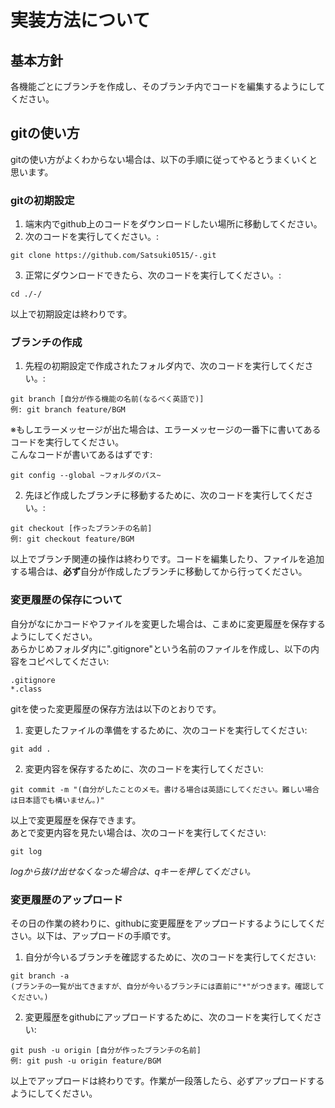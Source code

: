 # 実装方法について

## 基本方針
各機能ごとにブランチを作成し、そのブランチ内でコードを編集するようにしてください。

## gitの使い方
gitの使い方がよくわからない場合は、以下の手順に従ってやるとうまくいくと思います。
### gitの初期設定
1. 端末内でgithub上のコードをダウンロードしたい場所に移動してください。
2. 次のコードを実行してください。: 
```
git clone https://github.com/Satsuki0515/-.git
```
3. 正常にダウンロードできたら、次のコードを実行してください。:
```
cd ./-/
```
以上で初期設定は終わりです。

### ブランチの作成
1. 先程の初期設定で作成されたフォルダ内で、次のコードを実行してください。: 
```
git branch [自分が作る機能の名前(なるべく英語で)]
例: git branch feature/BGM
```
※もしエラーメッセージが出た場合は、エラーメッセージの一番下に書いてあるコードを実行してください。  
こんなコードが書いてあるはずです:
```
git config --global ~フォルダのパス~
```
2. 先ほど作成したブランチに移動するために、次のコードを実行してください。:
```
git checkout [作ったブランチの名前]
例: git checkout feature/BGM
```
以上でブランチ関連の操作は終わりです。コードを編集したり、ファイルを追加する場合は、**必ず**自分が作成したブランチに移動してから行ってください。

### 変更履歴の保存について
自分がなにかコードやファイルを変更した場合は、こまめに変更履歴を保存するようにしてください。  
あらかじめフォルダ内に".gitignore"という名前のファイルを作成し、以下の内容をコピペしてください:
```
.gitignore
*.class
```
gitを使った変更履歴の保存方法は以下のとおりです。
1. 変更したファイルの準備をするために、次のコードを実行してください:
```
git add .
```
2. 変更内容を保存するために、次のコードを実行してください:
```
git commit -m "(自分がしたことのメモ。書ける場合は英語にしてください。難しい場合は日本語でも構いません。)"
```
以上で変更履歴を保存できます。  
あとで変更内容を見たい場合は、次のコードを実行してください:
```
git log
```
*logから抜け出せなくなった場合は、qキーを押してください。*

### 変更履歴のアップロード
その日の作業の終わりに、githubに変更履歴をアップロードするようにしてください。以下は、アップロードの手順です。
1. 自分が今いるブランチを確認するために、次のコードを実行してください:
```
git branch -a
(ブランチの一覧が出てきますが、自分が今いるブランチには直前に"*"がつきます。確認してください。)
```
2. 変更履歴をgithubにアップロードするために、次のコードを実行してください: 
```
git push -u origin [自分が作ったブランチの名前]
例: git push -u origin feature/BGM
```
以上でアップロードは終わりです。作業が一段落したら、必ずアップロードするようにしてください。
